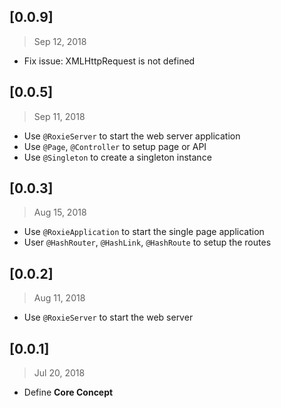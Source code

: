 ## [0.0.9]
> Sep 12, 2018
* Fix issue: XMLHttpRequest is not defined

## [0.0.5]
> Sep 11, 2018
* Use `@RoxieServer` to start the web server application
* Use `@Page`, `@Controller` to setup page or API
* Use `@Singleton` to create a singleton instance

## [0.0.3]
> Aug 15, 2018
* Use `@RoxieApplication` to start the single page application
* User `@HashRouter`, `@HashLink`, `@HashRoute` to setup the routes

## [0.0.2]
> Aug 11, 2018
* Use `@RoxieServer` to start the web server

## [0.0.1]
> Jul 20, 2018
* Define **Core Concept**
